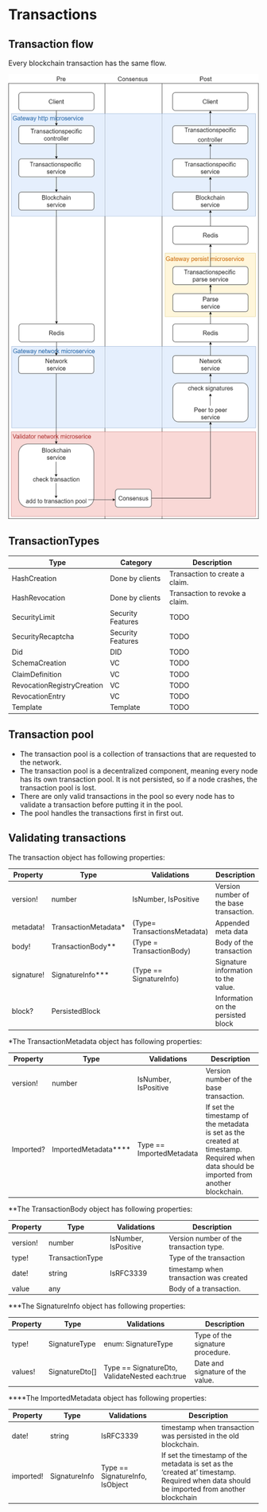 # Transactions
## Transaction flow
Every blockchain transaction has the same flow. 

![Transaction flow from client to blockchain and back](../diagrams/Transaction_path.drawio.png)

## TransactionTypes
| Type | Category  | Description |
| ----------- | ----------- | ----------- |
| HashCreation | Done by clients | Transaction to create a claim. |
| HashRevocation | Done by clients | Transaction to revoke a claim. |
| SecurityLimit | Security Features | TODO |
| SecurityRecaptcha | Security Features | TODO |
| Did | DID | TODO |
| SchemaCreation | VC | TODO |
| ClaimDefinition | VC | TODO |
| RevocationRegistryCreation | VC | TODO |
| RevocationEntry | VC | TODO |
| Template | Template | TODO |

## Transaction pool
- The transaction pool is a collection of transactions that are requested to the network.
- The transaction pool is a decentralized component, meaning every node has its own transaction pool. It is not persisted, so if a node crashes, the transaction pool is lost. 
- There are only valid transactions in the pool so every node has to validate a transaction before putting it in the pool.
- The pool handles the transactions first in first out. <!-- TODO: check-->

## Validating transactions
The transaction object has following properties:

| Property | Type | Validations | Description |
| ----------- | ----------- | ----------- | ----------- |
| version! | number | IsNumber, IsPositive | Version number of the base transaction. |
| metadata! | TransactionMetadata* | (Type= TransactionsMetadata)| Appended meta data| 
| body! | TransactionBody** | (Type = TransactionBody)| Body of the transaction| 
| signature! | SignatureInfo*** | (Type == SignatureInfo) | Signature information to the value. | 
| block? | PersistedBlock | | Information on the persisted block | 


*The TransactionMetadata object has following properties:

| Property | Type | Validations | Description |
| ----------- | ----------- | ----------- | ----------- |
|version! | number | IsNumber, IsPositive |Version number of the base transaction.|
|Imported? | ImportedMetadata**** | Type == ImportedMetadata | If set the timestamp of the metadata is set as the created at timestamp. Required when data should be imported from another blockchain. |

**The TransactionBody object has following properties:

| Property | Type | Validations | Description |
| ----------- | ----------- | ----------- | ----------- |
| version! | number | IsNumber, IsPositive | Version number of the transaction type. |
| type! | TransactionType | | Type of the transaction |
| date! | string | IsRFC3339 | timestamp when transaction was created |
| value | any | | Body of a transaction. |

***The SignatureInfo object has following properties:

| Property | Type | Validations | Description |
| ----------- | ----------- | ----------- | ----------- |
| type! | SignatureType | enum: SignatureType | Type of the signature procedure. | 
| values! | SignatureDto[] | Type == SignatureDto, ValidateNested each:true | Date and signature of the value. | 

****The ImportedMetadata object has following properties:

| Property | Type | Validations | Description |
| ----------- | ----------- | ----------- | ----------- |
| date! | string | IsRFC3339 | timestamp when transaction was persisted in the old blockchain. | 
| imported! | SignatureInfo | Type == SignatureInfo, IsObject | If set the timestamp of the metadata is set as the ‘created at’ timestamp. Required when data should be imported from another blockchain | 


